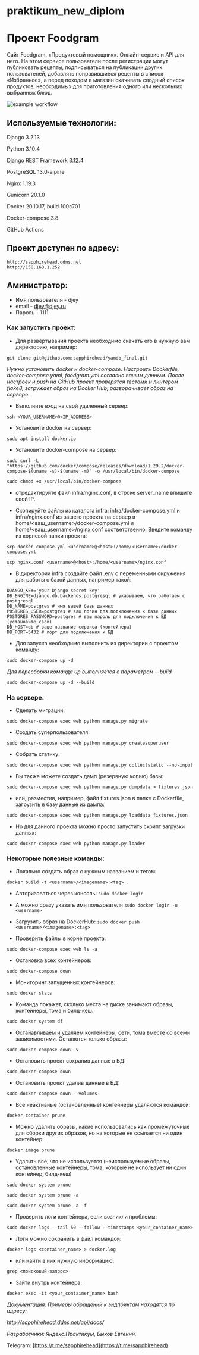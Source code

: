 # praktikum_new_diplom
# Проект Foodgram
Сайт Foodgram, «Продуктовый помощник».
Онлайн-сервис и API для него. На этом сервисе пользователи после регистрации могут публиковать рецепты, подписываться на публикации других пользователей, добавлять понравившиеся рецепты в список «Избранное», а перед походом в магазин скачивать сводный список продуктов, необходимых для приготовления одного или нескольких выбранных блюд.

![example workflow](https://github.com/sapphirehead/foodgram-project-react/actions/workflows/foodgram.yml/badge.svg)

## Используемые технологии:

Django 3.2.13

Python 3.10.4

Django REST Framework 3.12.4

PostgreSQL 13.0-alpine

Nginx 1.19.3

Gunicorn 20.1.0

Docker 20.10.17, build 100c701

Docker-compose 3.8

GitHub Actions

## Проект доступен по адресу:
```
http://sapphirehead.ddns.net
http://158.160.1.252
```

## Аминистратор:

- Имя пользователя - djey
- email - djey@djey.ru
- Пароль - 1111

### Как запустить проект:

- Для развёртывания проекта необходимо скачать его в нужную вам директорию, например:

```git clone git@github.com:sapphirehead/yamdb_final.git```

*Нужно установить docker и docker-compose. Настроить Dockerfile, docker-compose.yaml, foodgram.yml согласно вашим данным.*
*После настроек и push на GitHub проект проверятся тестами и линтером flake8, загружает образ на Docker Hub, разворачивает образ на сервере.*

- Выполните вход на свой удаленный сервер:

```
ssh <YOUR_USERNAME>@<IP_ADDRESS>
```
- Установите docker на сервер:

```sudo apt install docker.io```

- Установите docker-compose на сервер:

```
sudo curl -L "https://github.com/docker/compose/releases/download/1.29.2/docker-compose-$(uname -s)-$(uname -m)" -o /usr/local/bin/docker-compose
```
```sudo chmod +x /usr/local/bin/docker-compose```

- отредактируйте файл infra/nginx.conf, в строке server_name впишите свой IP.

- Скопируйте файлы из каталога infra: infra/docker-compose.yml и infra/nginx.conf из вашего проекта на сервер в home/<ваш_username>/docker-compose.yml и home/<ваш_username>/nginx.conf соответственно. Введите команду из корневой папки проекта:

```
scp docker-compose.yml <username>@<host>:/home/<username>/docker-compose.yml
```
```
scp nginx.conf <username>@<host>:/home/<username>/nginx.conf
```

- В директории infra создайте файл .env с переменными окружения для работы с базой данных, например такой:

```
DJANGO_KEY='your Django secret key'
DB_ENGINE=django.db.backends.postgresql # указываем, что работаем с postgresql
DB_NAME=postgres # имя вашей базы данных
POSTGRES_USER=postgres # ваш логин для подключения к базе данных
POSTGRES_PASSWORD=postgres # ваш пароль для подключения к БД (установите свой)
DB_HOST=db # ваше название сервиса (контейнера)
DB_PORT=5432 # порт для подключения к БД
```

- Для запуска необходимо выполнить из директории с проектом команду:

```sudo docker-compose up -d```

_Для пересборки команда up выполняется с параметром --build_

```sudo docker-compose up -d --build```

### На сервере.

- Сделать миграции:

```sudo docker-compose exec web python manage.py migrate```

- Создать суперпользователя:

```sudo docker-compose exec web python manage.py createsuperuser```

- Собрать статику:

```sudo docker-compose exec web python manage.py collectstatic --no-input```

- Вы также можете создать дамп (резервную копию) базы:

```sudo docker-compose exec web python manage.py dumpdata > fixtures.json```

- или, разместив, например, файл fixtures.json в папке с Dockerfile, загрузить в базу данные из дампа:

```sudo docker-compose exec web python manage.py loaddata fixtures.json```

- Но для данного проекта можно просто запустить скрипт загрузки данных:

```sudo docker-compose exec web python manage.py loader```

### Некоторые полезные команды:

- Локально создать образ с нужным названием и тегом:

```docker build -t <username>/<imagename>:<tag> .```

- Авторизоваться через консоль:
```sudo docker login```
- А можно сразу указать имя пользователя
```sudo docker login -u <username>```
- Загрузить образ на DockerHub:
```sudo docker push <username>/<imagename>:<tag>```

- Проверить файлы в корне проекта:

```sudo docker-compose exec web ls -a```

- Остановка всех контейнеров:

```sudo docker-compose down```

- Мониторинг запущенных контейнеров:

```sudo docker stats```

- Команда покажет, сколько места на диске занимают образы, контейнеры, тома и билд-кеш.

```sudo docker system df```


- Останавливаем и удаляем контейнеры, сети, тома вместе со всеми зависимостями. Осталются только образы:

```sudo docker-compose down -v```

- Остановить проект сохранив данные в БД:

```sudo docker-compose down```

- Остановить проект удалив данные в БД:

```sudo docker-compose down --volumes```

- Все неактивные (остановленные) контейнеры удаляются командой:

```docker container prune```

- Можно удалить образы, какие использовались как промежуточные для сборки других образов, но на которые не ссылается ни один контейнер:

```docker image prune```

- Удалить всё, что не используется (неиспользуемые образы, остановленные контейнеры, тома, которые не использует ни один контейнер, билд-кеш)

```sudo docker system prune```

```sudo docker system prune -a```

```sudo docker system prune -a -f```

- Проверить логи контейнера, если возникли проблемы:

```
sudo docker logs --tail 50 --follow --timestamps <your_container_name>
```

- Логи можно сохранить в файл командой: 

```docker logs <container_name> > docker.log```
- или найти в них нужную информацию: 

```grep <поисковый-запрос>```

- Зайти внутрь контейнера:

```docker exec -it <your_container_name> bash```



_Документация: Примеры обращений к эндпоинтам находятся по адресу:_

*http://sapphirehead.ddns.net/api/docs/*

_Разработчики: Яндекс.Практикум, Быков Евгений._


Telegram:  [https://t.me/sapphirehead](https://t.me/sapphirehead)

